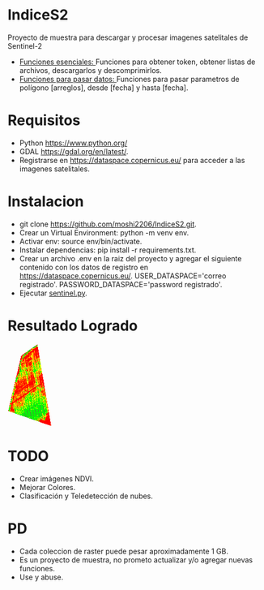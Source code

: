 # IndiceS2
Proyecto de muestra para descargar y procesar imagenes satelitales de Sentinel-2

* [Funciones esenciales: ](copernicus.py) Funciones para obtener token, obtener listas de archivos, descargarlos y descomprimirlos.
* [Funciones para pasar datos: ](sentinel.py) Funciones para pasar parametros de polígono [arreglos], desde [fecha] y hasta [fecha].

# Requisitos
* Python https://www.python.org/
* GDAL https://gdal.org/en/latest/.
* Registrarse en https://dataspace.copernicus.eu/ para acceder a las imagenes satelitales.

# Instalacion
* git clone https://github.com/moshi2206/IndiceS2.git.
* Crear un Virtual Environment: python -m venv env.
* Activar env: source env/bin/activate.
* Instalar dependencias: pip install -r requirements.txt.
* Crear un archivo .env en la raiz del proyecto y agregar el siguiente contenido con los datos de registro en https://dataspace.copernicus.eu/.
    USER_DATASPACE='correo registrado'.
    PASSWORD_DATASPACE='password registrado'.
* Ejecutar [sentinel.py](sentinel.py).

# Resultado Logrado
![Resultado](/ndvi/final6NDVI.png)

# TODO
* Crear imágenes NDVI.
* Mejorar Colores.
* Clasificación y Teledetección de nubes.

# PD
* Cada coleccion de raster puede pesar aproximadamente 1 GB.
* Es un proyecto de muestra, no prometo actualizar y/o agregar nuevas funciones.
* Use y abuse.